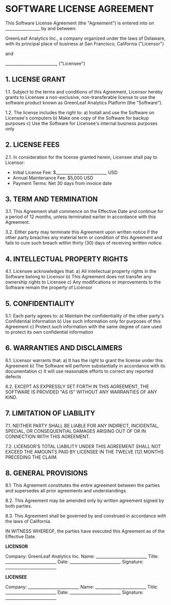 # SOFTWARE LICENSE AGREEMENT

This Software License Agreement (the "Agreement") is entered into on _________________ by and between:

GreenLeaf Analytics Inc., a company organized under the laws of Delaware, with its principal place of business at San Francisco, California ("Licensor")

and

_________________________, ("Licensee")

## 1. LICENSE GRANT

1.1. Subject to the terms and conditions of this Agreement, Licensor hereby grants to Licensee a non-exclusive, non-transferable license to use the software product known as GreenLeaf Analytics Platform (the "Software").

1.2. The license includes the right to:
   a) Install and use the Software on Licensee's computers
   b) Make one copy of the Software for backup purposes
   c) Use the Software for Licensee's internal business purposes only

## 2. LICENSE FEES

2.1. In consideration for the license granted herein, Licensee shall pay to Licensor:
   - Initial License Fee: $_________________________ USD
   - Annual Maintenance Fee: $5,000 USD
   - Payment Terms: Net 30 days from invoice date

## 3. TERM AND TERMINATION

3.1. This Agreement shall commence on the Effective Date and continue for a period of 12 months, unless terminated earlier in accordance with this Agreement.

3.2. Either party may terminate this Agreement upon written notice if the other party breaches any material term or condition of this Agreement and fails to cure such breach within thirty (30) days of receiving written notice.

## 4. INTELLECTUAL PROPERTY RIGHTS

4.1. Licensee acknowledges that:
   a) All intellectual property rights in the Software belong to Licensor
   b) This Agreement does not transfer any ownership rights to Licensee
   c) Any modifications or improvements to the Software remain the property of Licensor

## 5. CONFIDENTIALITY

5.1. Each party agrees to:
   a) Maintain the confidentiality of the other party's Confidential Information
   b) Use such information only for purposes of this Agreement
   c) Protect such information with the same degree of care used to protect its own confidential information

## 6. WARRANTIES AND DISCLAIMERS

6.1. Licensor warrants that:
   a) It has the right to grant the license under this Agreement
   b) The Software will perform substantially in accordance with its documentation
   c) It will use reasonable efforts to correct any reported defects

6.2. EXCEPT AS EXPRESSLY SET FORTH IN THIS AGREEMENT, THE SOFTWARE IS PROVIDED "AS IS" WITHOUT ANY WARRANTIES OF ANY KIND.

## 7. LIMITATION OF LIABILITY

7.1. NEITHER PARTY SHALL BE LIABLE FOR ANY INDIRECT, INCIDENTAL, SPECIAL, OR CONSEQUENTIAL DAMAGES ARISING OUT OF OR IN CONNECTION WITH THIS AGREEMENT.

7.2. LICENSOR'S TOTAL LIABILITY UNDER THIS AGREEMENT SHALL NOT EXCEED THE AMOUNTS PAID BY LICENSEE IN THE TWELVE (12) MONTHS PRECEDING THE CLAIM.

## 8. GENERAL PROVISIONS

8.1. This Agreement constitutes the entire agreement between the parties and supersedes all prior agreements and understandings.

8.2. This Agreement may be amended only by written agreement signed by both parties.

8.3. This Agreement shall be governed by and construed in accordance with the laws of California.

IN WITNESS WHEREOF, the parties have executed this Agreement as of the Effective Date.

**LICENSOR**

Company: GreenLeaf Analytics Inc.
Name: _________________________
Title: _________________________
Date: _________________________
Signature: _________________________


**LICENSEE**

Company: _________________________
Name: _________________________
Title: _________________________
Date: _________________________
Signature: _________________________ 